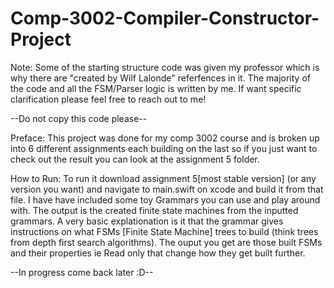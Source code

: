 # Comp-3002-Compiler-Constructor-Project

Note: Some of the starting structure code was given my professor which is why there are "created by Wilf Lalonde" referfences in it. The majority of the code and all the FSM/Parser logic is written by me. If want specific clarification please feel free to reach out to me!

--Do not copy this code please--

Preface:
This project was done for my comp 3002 course and is broken up into 6 different assignments each building on the last so if you just want to check out the result you can look at the assignment 5 folder. 

How to Run:
To run it download assignment 5[most stable version] (or any version you want) and navigate to main.swift on xcode and build it from that file. I have have included some toy Grammars you can use and play around with. The output is the created finite state machines from the inputted grammars. A very basic explationation is it that the grammar gives instructions on what FSMs [Finite State Machine] trees to build (think trees from depth first search algorithms). The ouput you get are those built FSMs and their properties ie Read only that change how they get built further.

--In progress come back later :D--
